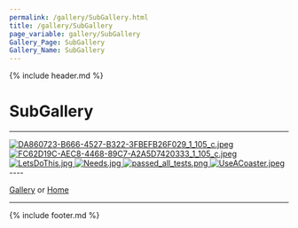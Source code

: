 ```yaml
---
permalink: /gallery/SubGallery.html
title: /gallery/SubGallery
page_variable: gallery/SubGallery
Gallery_Page: SubGallery
Gallery_Name: SubGallery
---
```



{% include header.md %}

# SubGallery

----
<div class="image-container-SubGallery ImgContainer">
<a href="SubGallery/resized-DA860723-B666-4527-B322-3FBEFB26F029_1_105_c.jpeg" data-fancybox="gallery/Thumbnails/thumbnail-SubGallery-DA860723-B666-4527-B322-3FBEFB26F029_1_105_c.jpeg" data-caption="DA860723-B666-4527-B322-3FBEFB26F029_1_105_c.jpeg">
    <img class="image-thumb" src="https://example.pauliver.com/gallery/Thumbnails/thumbnail-SubGallery-DA860723-B666-4527-B322-3FBEFB26F029_1_105_c.jpeg" alt="DA860723-B666-4527-B322-3FBEFB26F029_1_105_c.jpeg" />
</a>
<a href="SubGallery/resized-FC62D19C-AEC8-4468-89C7-A2A5D7420333_1_105_c.jpeg" data-fancybox="gallery/Thumbnails/thumbnail-SubGallery-FC62D19C-AEC8-4468-89C7-A2A5D7420333_1_105_c.jpeg" data-caption="FC62D19C-AEC8-4468-89C7-A2A5D7420333_1_105_c.jpeg">
    <img class="image-thumb" src="https://example.pauliver.com/gallery/Thumbnails/thumbnail-SubGallery-FC62D19C-AEC8-4468-89C7-A2A5D7420333_1_105_c.jpeg" alt="FC62D19C-AEC8-4468-89C7-A2A5D7420333_1_105_c.jpeg" />
</a>
<a href="SubGallery/resized-LetsDoThis.jpg" data-fancybox="gallery/Thumbnails/thumbnail-SubGallery-LetsDoThis.jpg" data-caption="LetsDoThis.jpg">
    <img class="image-thumb" src="https://example.pauliver.com/gallery/Thumbnails/thumbnail-SubGallery-LetsDoThis.jpg" alt="LetsDoThis.jpg" />
</a>
<a href="SubGallery/resized-Needs.jpg" data-fancybox="gallery/Thumbnails/thumbnail-SubGallery-Needs.jpg" data-caption="Needs.jpg">
    <img class="image-thumb" src="https://example.pauliver.com/gallery/Thumbnails/thumbnail-SubGallery-Needs.jpg" alt="Needs.jpg" />
</a>
<a href="SubGallery/resized-passed_all_tests.png" data-fancybox="gallery/Thumbnails/thumbnail-SubGallery-passed_all_tests.png" data-caption="passed_all_tests.png">
    <img class="image-thumb" src="https://example.pauliver.com/gallery/Thumbnails/thumbnail-SubGallery-passed_all_tests.png" alt="passed_all_tests.png" />
</a>
<a href="SubGallery/resized-UseACoaster.jpeg" data-fancybox="gallery/Thumbnails/thumbnail-SubGallery-UseACoaster.jpeg" data-caption="UseACoaster.jpeg">
    <img class="image-thumb" src="https://example.pauliver.com/gallery/Thumbnails/thumbnail-SubGallery-UseACoaster.jpeg" alt="UseACoaster.jpeg" />
</a>
</div>
----


[Gallery]( ./index.html)
  or 
[Home]( ../)

----

<script>

{% include single-gallery.js %}

SetupGallery(".image-container-SubGallery ImgContainer");

</script>

{% include footer.md %}

<!-- created on 03/12/2020 12:55 AM -->
